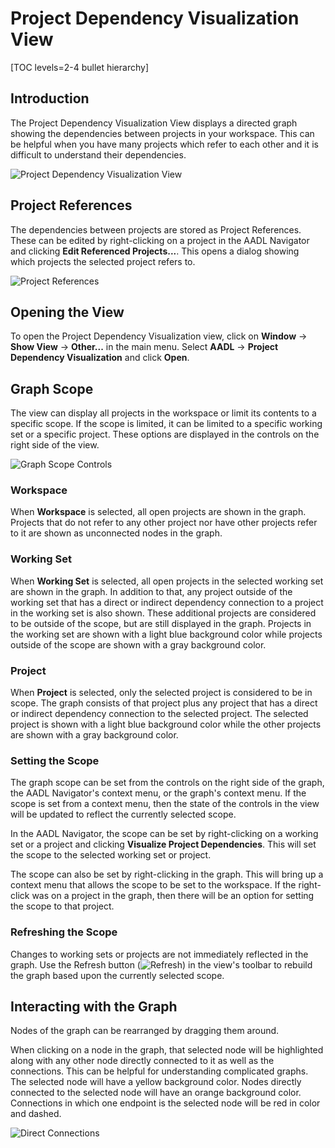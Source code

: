 <!--
Copyright (c) 2004-2025 Carnegie Mellon University and others. (see Contributors file). 
All Rights Reserved.

NO WARRANTY. ALL MATERIAL IS FURNISHED ON AN "AS-IS" BASIS. CARNEGIE MELLON UNIVERSITY MAKES NO WARRANTIES OF ANY
KIND, EITHER EXPRESSED OR IMPLIED, AS TO ANY MATTER INCLUDING, BUT NOT LIMITED TO, WARRANTY OF FITNESS FOR PURPOSE
OR MERCHANTABILITY, EXCLUSIVITY, OR RESULTS OBTAINED FROM USE OF THE MATERIAL. CARNEGIE MELLON UNIVERSITY DOES NOT
MAKE ANY WARRANTY OF ANY KIND WITH RESPECT TO FREEDOM FROM PATENT, TRADEMARK, OR COPYRIGHT INFRINGEMENT.

This program and the accompanying materials are made available under the terms of the Eclipse Public License 2.0
which is available at https://www.eclipse.org/legal/epl-2.0/
SPDX-License-Identifier: EPL-2.0

Created, in part, with funding and support from the United States Government. (see Acknowledgments file).

This program includes and/or can make use of certain third party source code, object code, documentation and other
files ("Third Party Software"). The Third Party Software that is used by this program is dependent upon your system
configuration. By using this program, You agree to comply with any and all relevant Third Party Software terms and
conditions contained in any such Third Party Software or separate license file distributed with such Third Party
Software. The parties who own the Third Party Software ("Third Party Licensors") are intended third party benefici-
aries to this license with respect to the terms applicable to their Third Party Software. Third Party Software li-
censes only apply to the Third Party Software and not any other portion of this program or this program as a whole.
-->
# Project Dependency Visualization View

[TOC levels=2-4 bullet hierarchy]

## Introduction

The Project Dependency Visualization View displays a directed graph showing the dependencies between projects in your
workspace. This can be helpful when you have many projects which refer to each other and it is difficult to understand
their dependencies.

![Project Dependency Visualization View](images/dependencyVisualization/ProjectView.png)

## Project References

The dependencies between projects are stored as Project References. These can be edited by right-clicking on a project
in the AADL Navigator and clicking **Edit Referenced Projects...**. This opens a dialog showing which projects the
selected project refers to.

![Project References](images/dependencyVisualization/ProjectReferences.png)

## Opening the View

To open the Project Dependency Visualization view, click on **Window** -> **Show View** -> **Other...** in the main
menu. Select **AADL** -> **Project Dependency Visualization** and click **Open**.

## Graph Scope

The view can display all projects in the workspace or limit its contents to a specific scope. If the scope is limited,
it can be limited to a specific working set or a specific project. These options are displayed in the controls on the
right side of the view.

![Graph Scope Controls](images/dependencyVisualization/ProjectGraphScopeControls.png)

### Workspace

When **Workspace** is selected, all open projects are shown in the graph. Projects that do not refer to any other
project nor have other projects refer to it are shown as unconnected nodes in the graph.

### Working Set

When **Working Set** is selected, all open projects in the selected working set are shown in the graph. In addition to
that, any project outside of the working set that has a direct or indirect dependency connection to a project in the
working set is also shown. These additional projects are considered to be outside of the scope, but are still displayed
in the graph. Projects in the working set are shown with a light blue background color while projects outside of the
scope are shown with a gray background color.

### Project

When **Project** is selected, only the selected project is considered to be in scope. The graph consists of that project
plus any project that has a direct or indirect dependency connection to the selected project. The selected project is
shown with a light blue background color while the other projects are shown with a gray background color.

### Setting the Scope

The graph scope can be set from the controls on the right side of the graph, the AADL Navigator's context menu, or the
graph's context menu. If the scope is set from a context menu, then the state of the controls in the view will be
updated to reflect the currently selected scope.

In the AADL Navigator, the scope can be set by right-clicking on a working set or a project and clicking
**Visualize Project Dependencies**. This will set the scope to the selected working set or project.

The scope can also be set by right-clicking in the graph. This will bring up a context menu that allows the scope to be
set to the workspace. If the right-click was on a project in the graph, then there will be an option for setting the
scope to that project.

### Refreshing the Scope

Changes to working sets or projects are not immediately reflected in the graph. Use the Refresh button
(![Refresh](images/dependencyVisualization/refresh.png)) in the view's toolbar to rebuild the graph based upon the
currently selected scope.

## Interacting with the Graph

Nodes of the graph can be rearranged by dragging them around.

When clicking on a node in the graph, that selected node will be highlighted along with any other node directly
connected to it as well as the connections. This can be helpful for understanding complicated graphs. The selected node
will have a yellow background color. Nodes directly connected to the selected node will have an orange background color.
Connections in which one endpoint is the selected node will be red in color and dashed.

![Direct Connections](images/dependencyVisualization/ProjectDirectConnections.png)